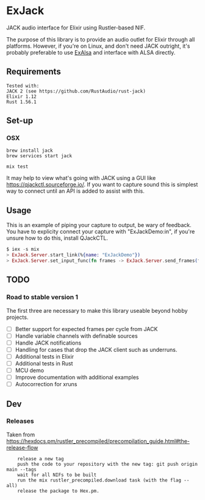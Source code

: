 # ExJack
JACK audio interface for Elixir using Rustler-based NIF.

The purpose of this library is to provide an audio outlet for Elixir through all platforms. However, if you're on Linux, and don't need JACK outright, it's probably preferable to use [ExAlsa](https://github.com/FraihaAV/ex_alsa) and interface with ALSA directly.

## Requirements
```
Tested with:
JACK 2 (see https://github.com/RustAudio/rust-jack)
Elixir 1.12
Rust 1.56.1
```

## Set-up
### OSX
```
brew install jack
brew services start jack

mix test
```

It may help to view what's going with JACK using a GUI like https://qjackctl.sourceforge.io/. If you want to capture sound this is simplest way to connect until an API is added to assist with this.


## Usage
This is an example of piping your capture to output, be wary of feedback. You have to explicity connect your capture with "ExJackDemo:in", if you're unsure how to do this, install QJackCTL.

```elixir
$ iex -s mix
> ExJack.Server.start_link(%{name: "ExJackDemo"})
> ExJack.Server.set_input_func(fn frames -> ExJack.Server.send_frames(frames) end )
```

## TODO
### Road to stable version 1
The first three are necessary to make this library useable beyond hobby projects.
- [ ] Better support for expected frames per cycle from JACK
- [ ] Handle variable channels with definable sources
- [ ] Handle JACK notifications
- [ ] Handling for cases that drop the JACK client such as underruns.
- [ ] Additional tests in Elixir
- [ ] Additional tests in Rust
- [ ] MCU demo
- [ ] Improve documentation with additional examples
- [ ] Autocorrection for xruns

## Dev
### Releases
Taken from https://hexdocs.pm/rustler_precompiled/precompilation_guide.html#the-release-flow
```
    release a new tag
    push the code to your repository with the new tag: git push origin main --tags
    wait for all NIFs to be built
    run the mix rustler_precompiled.download task (with the flag --all)
    release the package to Hex.pm.
```
